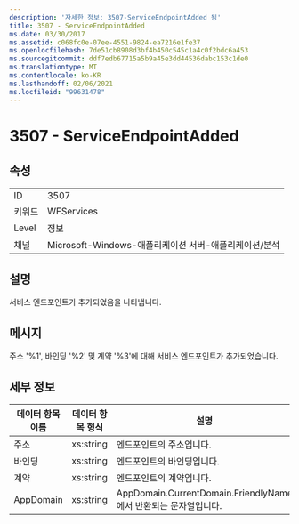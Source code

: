 ```yaml
---
description: '자세한 정보: 3507-ServiceEndpointAdded 됨'
title: 3507 - ServiceEndpointAdded
ms.date: 03/30/2017
ms.assetid: c068fc0e-07ee-4551-9824-ea7216e1fe37
ms.openlocfilehash: 7de51cb8908d3bf4b450c545c1a4c0f2bdc6a453
ms.sourcegitcommit: ddf7edb67715a5b9a45e3dd44536dabc153c1de0
ms.translationtype: MT
ms.contentlocale: ko-KR
ms.lasthandoff: 02/06/2021
ms.locfileid: "99631478"
---
```

# <a name="3507---serviceendpointadded"></a>3507 - ServiceEndpointAdded

## <a name="properties"></a>속성  
  
|||  
|-|-|  
|ID|3507|  
|키워드|WFServices|  
|Level|정보|  
|채널|Microsoft-Windows-애플리케이션 서버-애플리케이션/분석|  
  
## <a name="description"></a>설명  

 서비스 엔드포인트가 추가되었음을 나타냅니다.  
  
## <a name="message"></a>메시지  

 주소 '%1', 바인딩 '%2' 및 계약 '%3'에 대해 서비스 엔드포인트가 추가되었습니다.  
  
## <a name="details"></a>세부 정보  
  
|데이터 항목 이름|데이터 항목 형식|설명|  
|--------------------|--------------------|-----------------|  
|주소|xs:string|엔드포인트의 주소입니다.|  
|바인딩|xs:string|엔드포인트의 바인딩입니다.|  
|계약|xs:string|엔드포인트의 계약입니다.|  
|AppDomain|xs:string|AppDomain.CurrentDomain.FriendlyName에서 반환되는 문자열입니다.|
